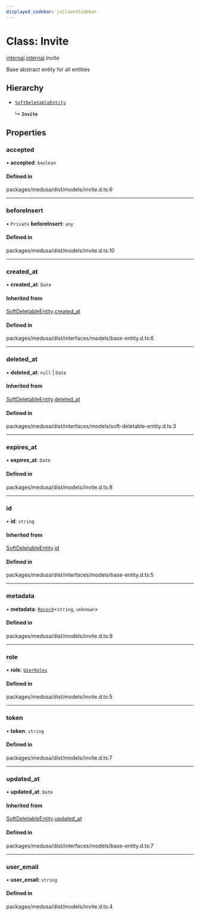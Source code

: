 ```yaml
---
displayed_sidebar: jsClientSidebar
---
```


# Class: Invite

[internal](../modules/internal-8.md).[internal](../modules/internal-8.internal.md).Invite

Base abstract entity for all entities

## Hierarchy

- [`SoftDeletableEntity`](internal-1.SoftDeletableEntity.md)

  ↳ **`Invite`**

## Properties

### accepted

• **accepted**: `boolean`

#### Defined in

packages/medusa/dist/models/invite.d.ts:6

___

### beforeInsert

• `Private` **beforeInsert**: `any`

#### Defined in

packages/medusa/dist/models/invite.d.ts:10

___

### created\_at

• **created\_at**: `Date`

#### Inherited from

[SoftDeletableEntity](internal-1.SoftDeletableEntity.md).[created_at](internal-1.SoftDeletableEntity.md#created_at)

#### Defined in

packages/medusa/dist/interfaces/models/base-entity.d.ts:6

___

### deleted\_at

• **deleted\_at**: ``null`` \| `Date`

#### Inherited from

[SoftDeletableEntity](internal-1.SoftDeletableEntity.md).[deleted_at](internal-1.SoftDeletableEntity.md#deleted_at)

#### Defined in

packages/medusa/dist/interfaces/models/soft-deletable-entity.d.ts:3

___

### expires\_at

• **expires\_at**: `Date`

#### Defined in

packages/medusa/dist/models/invite.d.ts:8

___

### id

• **id**: `string`

#### Inherited from

[SoftDeletableEntity](internal-1.SoftDeletableEntity.md).[id](internal-1.SoftDeletableEntity.md#id)

#### Defined in

packages/medusa/dist/interfaces/models/base-entity.d.ts:5

___

### metadata

• **metadata**: [`Record`](../modules/internal.md#record)<`string`, `unknown`\>

#### Defined in

packages/medusa/dist/models/invite.d.ts:9

___

### role

• **role**: [`UserRoles`](../enums/internal-1.UserRoles.md)

#### Defined in

packages/medusa/dist/models/invite.d.ts:5

___

### token

• **token**: `string`

#### Defined in

packages/medusa/dist/models/invite.d.ts:7

___

### updated\_at

• **updated\_at**: `Date`

#### Inherited from

[SoftDeletableEntity](internal-1.SoftDeletableEntity.md).[updated_at](internal-1.SoftDeletableEntity.md#updated_at)

#### Defined in

packages/medusa/dist/interfaces/models/base-entity.d.ts:7

___

### user\_email

• **user\_email**: `string`

#### Defined in

packages/medusa/dist/models/invite.d.ts:4
